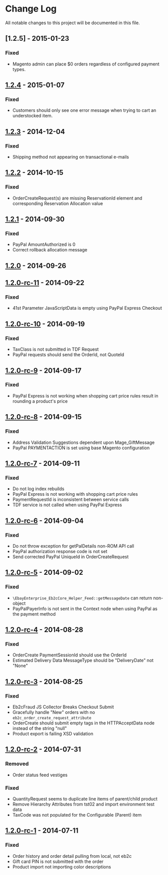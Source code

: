 # Change Log
All notable changes to this project will be documented in this file.

## [1.2.5] - 2015-01-23

### Fixed
- Magento admin can place $0 orders regardless of configured payment types.

## [1.2.4] - 2015-01-07

### Fixed
- Customers should only see one error message when trying to cart an understocked item.

## [1.2.3] - 2014-12-04
### Fixed
- Shipping method not appearing on transactional e-mails

## [1.2.2] - 2014-10-15
### Fixed
- OrderCreateRequest(s) are missing ReservationId element and corresponding Reservation Allocation value

## [1.2.1] - 2014-09-30
### Fixed
- PayPal AmountAuthorized is 0
- Correct rollback allocation message

## [1.2.0] - 2014-09-26

## [1.2.0-rc-11] - 2014-09-22
### Fixed
- 41st Parameter JavaScriptData is empty using PayPal Express Checkout

## [1.2.0-rc-10] - 2014-09-19
### Fixed
- TaxClass is not submitted in TDF Request
- PayPal requests should send the OrderId, not QuoteId

## [1.2.0-rc-9] - 2014-09-17
### Fixed
- PayPal Express is not working when shopping cart price rules result in rounding a product's price

## [1.2.0-rc-8] - 2014-09-15
### Fixed
- Address Validation Suggestions dependent upon Mage_GiftMessage
- PayPal PAYMENTACTION is set using base Magento configuration

## [1.2.0-rc-7] - 2014-09-11
### Fixed
- Do not log index rebuilds
- PayPal Express is not working with shopping cart price rules
- PaymentRequestId is inconsistent between service calls
- TDF service is not called when using PayPal Express

## [1.2.0-rc-6] - 2014-09-04
### Fixed
- Do not throw exception for getPalDetails non-ROM API call
- PayPal authorization response code is not set
- Send corrected PayPal UniqueId in OrderCreateRequest

## [1.2.0-rc-5] - 2014-09-02
### Fixed
- `\EbayEnterprise_Eb2cCore_Helper_Feed::getMessageDate` can return non-object
- PayPalPayerInfo is not sent in the Context node when using PayPal as the payment method

## [1.2.0-rc-4] - 2014-08-28
### Fixed
- OrderCreate PaymentSessionId should use the OrderId
- Estimated Delivery Data MessageType should be "DeliveryDate" not "None"

## [1.2.0-rc-3] - 2014-08-25
### Fixed
- Eb2cFraud JS Collector Breaks Checkout Submit
- Gracefully handle "New" orders with no `eb2c_order_create_request_attribute`
- OrderCreate should submit empty tags in the HTTPAcceptData node instead of the string "null"
- Product export is failing XSD validation

## [1.2.0-rc-2] - 2014-07-31
### Removed
- Order status feed vestiges

### Fixed
- QuantityRequest seems to duplicate line items of parent/child product
- Remove Hierarchy Attributes from tst02 and import environment test data
- TaxCode was not populated for the Configurable (Parent) item

## [1.2.0-rc-1] - 2014-07-11
### Fixed
- Order history and order detail pulling from local, not eb2c
- Gift card PIN is not submitted with the order
- Product import not importing color descriptions

[1.2.4]: https://github.com/eBayEnterprise/magento-retail-order-management/compare/1.2.3...1.2.4
[1.2.3]: https://github.com/eBayEnterprise/magento-retail-order-management/compare/1.2.2...1.2.3
[1.2.2]: https://github.com/eBayEnterprise/magento-retail-order-management/compare/1.2.1...1.2.2
[1.2.1]: https://github.com/eBayEnterprise/magento-retail-order-management/compare/1.2.0...1.2.1
[1.2.0]: https://github.com/eBayEnterprise/magento-retail-order-management/compare/1.2.0-rc-11...1.2.0
[1.2.0-rc-11]: https://github.com/eBayEnterprise/magento-retail-order-management/compare/1.2.0-rc-10...1.2.0-rc-11
[1.2.0-rc-10]: https://github.com/eBayEnterprise/magento-retail-order-management/compare/1.2.0-rc-9...1.2.0-rc-10
[1.2.0-rc-9]: https://github.com/eBayEnterprise/magento-retail-order-management/compare/1.2.0-rc-8...1.2.0-rc-9
[1.2.0-rc-8]: https://github.com/eBayEnterprise/magento-retail-order-management/compare/1.2.0-rc-7...1.2.0-rc-8
[1.2.0-rc-7]: https://github.com/eBayEnterprise/magento-retail-order-management/compare/1.2.0-rc-6...1.2.0-rc-7
[1.2.0-rc-6]: https://github.com/eBayEnterprise/magento-retail-order-management/compare/1.2.0-rc-5...1.2.0-rc-6
[1.2.0-rc-5]: https://github.com/eBayEnterprise/magento-retail-order-management/compare/1.2.0-rc-4...1.2.0-rc-5
[1.2.0-rc-4]: https://github.com/eBayEnterprise/magento-retail-order-management/compare/1.2.0-rc-3...1.2.0-rc-4
[1.2.0-rc-3]: https://github.com/eBayEnterprise/magento-retail-order-management/compare/1.2.0-rc-2...1.2.0-rc-3
[1.2.0-rc-2]: https://github.com/eBayEnterprise/magento-retail-order-management/compare/1.2.0-rc-1...1.2.0-rc-2
[1.2.0-rc-1]: https://github.com/eBayEnterprise/magento-retail-order-management/compare/1.2.0-beta-17...1.2.0-rc-1
